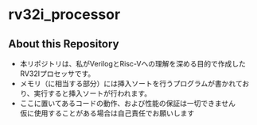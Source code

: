 # rv32i_processor

## About this Repository

+ 本リポジトリは、私がVerilogとRisc-Vへの理解を深める目的で作成したRV32Iプロセッサです。
+ メモリ（に相当する部分）には挿入ソートを行うプログラムが書かれており、実行すると挿入ソートが行われます。
+ ここに置いてあるコードの動作、および性能の保証は一切できません  
  仮に使用することがある場合は自己責任でお願いします
